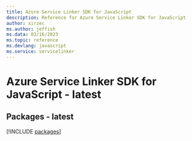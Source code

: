```yaml
---
title: Azure Service Linker SDK for JavaScript
description: Reference for Azure Service Linker SDK for JavaScript
author: xirzec
ms.author: jeffish
ms.data: 03/16/2023
ms.topic: reference
ms.devlang: javascript
ms.service: servicelinker
---
```

# Azure Service Linker SDK for JavaScript - latest
## Packages - latest
[!INCLUDE [packages](service-linker-index.md)]